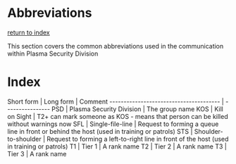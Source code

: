 # Abbreviations
[return to index](/README.md) 

This section covers the common abbreviations used in the communication within Plasma Security Division
 
# Index

Short form   | Long form                | Comment
--------------------------------------- | ----------------
PSD          | Plasma Security Division | The group name
KOS          | Kill on Sight            | T2+ can mark someone as KOS - means that person can be killed without warnings now
SFL          | Single-file-line         | Request to forming a queue line in front or behind the host (used in training or patrols)
STS          | Shoulder-to-shoulder     | Request to forming a left-to-right line in front of the host (used in training or patrols)
T1           | Tier 1                   | A rank name
T2           | Tier 2                   | A rank name
T3           | Tier 3                   | A rank name
